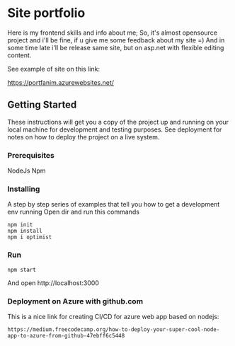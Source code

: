 # Site portfolio

Here is my frontend skills and info about me; So, it's almost opensource project and i'll be fine, if u give me some feedback about my site =) And in some time late i'll be release same site, but on asp.net with flexible editing content.

See example of site on this link:

https://portfanim.azurewebsites.net/


## Getting Started

These instructions will get you a copy of the project up and running on your local machine for development and testing purposes. See deployment for notes on how to deploy the project on a live system.

### Prerequisites

NodeJs
Npm

### Installing

A step by step series of examples that tell you how to get a development env running
Open dir and run this commands

```
npm init
npm install
npm i optimist
```

### Run

```
npm start
```
And open http://localhost:3000

### Deployment on Azure with github.com

This is a nice link for creating CI/CD for azure web app based on nodejs: 
```
https://medium.freecodecamp.org/how-to-deploy-your-super-cool-node-app-to-azure-from-github-47ebff6c5448
```

